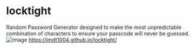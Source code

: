 # locktight
Random Password Generator designed to make the most unpredictable combination of characters to ensure your passcode will never be guessed.
![image](https://github.com/JMDT1004/locktight/assets/131495987/0bcce46c-08d7-44b0-851e-96a7c1a9c350)
https://jmdt1004.github.io/locktight/
